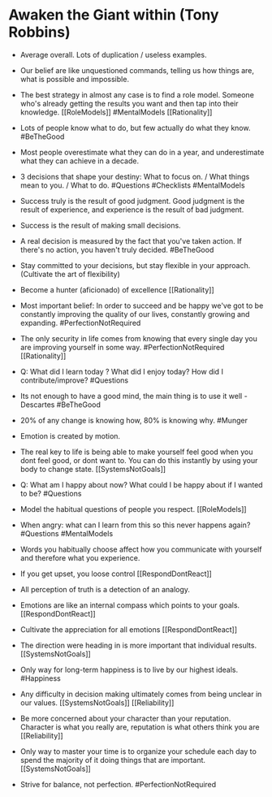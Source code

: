 # Awaken the Giant within (Tony Robbins)

- Average overall. Lots of duplication / useless examples.

- Our belief are like unquestioned commands, telling us how things are, what is possible and impossible.

- The best strategy in almost any case is to find a role model. Someone who's already getting the results you want and then tap into their knowledge. [[RoleModels]] #MentalModels [[Rationality]]

- Lots of people know what to do, but few actually do what they know. #BeTheGood

- Most people overestimate what they can do in a year, and underestimate what they can achieve in a decade.

- 3 decisions that shape your destiny: What to focus on. / What things mean to you. / What to do. #Questions #Checklists #MentalModels

- Success truly is the result of good judgment. Good judgment is the result of experience, and experience is the result of bad judgment. 

- Success is the result of making small decisions. 

- A real decision is measured by the fact that you've taken action. If there's no action, you haven't truly decided. #BeTheGood

- Stay committed to your decisions, but stay flexible in your approach. (Cultivate the art of flexibility)

- Become a hunter (aficionado) of excellence [[Rationality]]

- Most important belief: In order to succeed and be happy we've got to be constantly improving the quality of our lives, constantly growing and expanding. #PerfectionNotRequired

- The only security in life comes from knowing that every single day you are improving yourself in some way. #PerfectionNotRequired [[Rationality]]

- Q: What did I learn today ? What did I enjoy today? How did I contribute/improve? #Questions

- Its not enough to have a good mind, the main thing is to use it well - Descartes #BeTheGood

- 20% of any change is knowing how, 80% is knowing why. #Munger

- Emotion is created by motion.

- The real key to life is being able to make yourself feel good when you dont feel good, or dont want to. You can do this instantly by using your body to change state. [[SystemsNotGoals]]

- Q: What am I happy about now? What could I be happy about if I wanted to be? #Questions

- Model the habitual questions of people you respect. [[RoleModels]]

- When angry: what can I learn from this so this never happens again? #Questions #MentalModels

- Words you habitually choose affect how you communicate with yourself and therefore what you experience.

- If you get upset, you loose control [[RespondDontReact]]

- All perception of truth is a detection of an analogy.

- Emotions are like an internal compass which points to your goals.  [[RespondDontReact]]

- Cultivate the appreciation for all emotions [[RespondDontReact]]

- The direction were heading in is more important that individual results. [[SystemsNotGoals]]

- Only way for long-term happiness is to live by our highest ideals. #Happiness

- Any difficulty in decision making ultimately comes from being unclear in our values. [[SystemsNotGoals]] [[Reliability]]

- Be more concerned about your character than your reputation. Character is what you really are, reputation is what others think you are [[Reliability]]

- Only way to master your time is to organize your schedule each day to spend the majority of it doing things that are important. [[SystemsNotGoals]] 

- Strive for balance, not perfection. #PerfectionNotRequired
